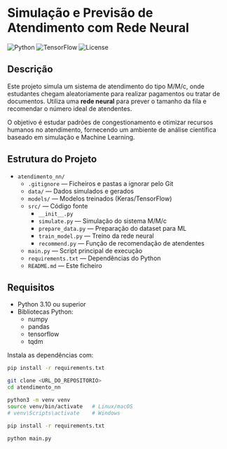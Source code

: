 # Simulação e Previsão de Atendimento com Rede Neural

![Python](https://img.shields.io/badge/Python-3.10+-blue) ![TensorFlow](https://img.shields.io/badge/TensorFlow-2.15-orange) ![License](https://img.shields.io/badge/License-MIT-green)

## Descrição
Este projeto simula um sistema de atendimento do tipo M/M/c, onde estudantes chegam aleatoriamente para realizar pagamentos ou tratar de documentos. Utiliza uma **rede neural** para prever o tamanho da fila e recomendar o número ideal de atendentes.  

O objetivo é estudar padrões de congestionamento e otimizar recursos humanos no atendimento, fornecendo um ambiente de análise científica baseado em simulação e Machine Learning.

## Estrutura do Projeto

- `atendimento_nn/`
  - `.gitignore` — Ficheiros e pastas a ignorar pelo Git
  - `data/` — Dados simulados e gerados
  - `models/` — Modelos treinados (Keras/TensorFlow)
  - `src/` — Código fonte
    - `__init__.py`
    - `simulate.py` — Simulação do sistema M/M/c
    - `prepare_data.py` — Preparação do dataset para ML
    - `train_model.py` — Treino da rede neural
    - `recommend.py` — Função de recomendação de atendentes
  - `main.py` — Script principal de execução
  - `requirements.txt` — Dependências do Python
  - `README.md` — Este ficheiro

## Requisitos

- Python 3.10 ou superior
- Bibliotecas Python:
  - numpy
  - pandas
  - tensorflow
  - tqdm

Instala as dependências com:

```bash
pip install -r requirements.txt

git clone <URL_DO_REPOSITORIO>
cd atendimento_nn

python3 -m venv venv
source venv/bin/activate   # Linux/macOS
# venv\Scripts\activate    # Windows

pip install -r requirements.txt

python main.py
